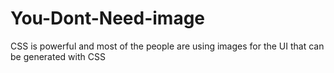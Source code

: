 # You-Dont-Need-image
CSS is powerful and most of the people are using images for the UI that can be generated with CSS
